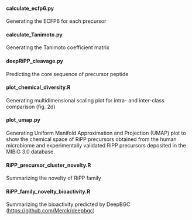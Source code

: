 #### calculate_ecfp6.py
Generating the ECFP6 for each precursor
#### calculate_Tanimoto.py
Generating the Tanimoto coefficient matrix 
#### deepRiPP_cleavage.py
Predicting the core sequence of precursor peptide
#### plot_chemical_diversity.R
Generating multidimensional scaling plot for intra- and inter-class comparison (fig. 2d)
#### plot_umap.py
Generating Uniform Manifold Approximation and Projection (UMAP) plot to show the chemical space of RiPP precursors obtained from the human microbiome and experimentally validated RiPP precursors deposited in the MIBiG 3.0 database. 
#### RiPP_precursor_cluster_novelty.R
Summarizing the novelty of RiPP family
#### RiPP_family_novelty_bioactivity.R
Summarizing the bioactivity predicted by DeepBGC (https://github.com/Merck/deepbgc)
